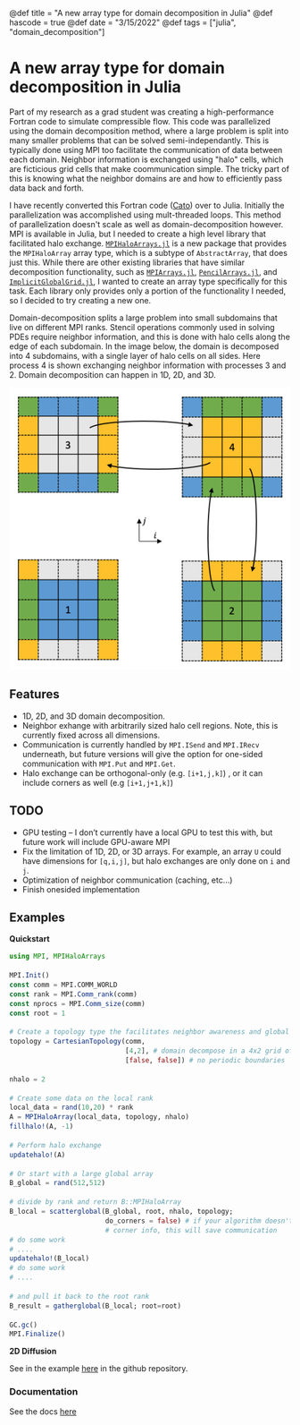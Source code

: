 @def title = "A new array type for domain decomposition in Julia"
@def hascode = true
@def date = "3/15/2022"
@def tags = ["julia", "domain_decomposition"]

# A new array type for domain decomposition in Julia

Part of my research as a grad student was creating a high-performance Fortran code to simulate compressible flow. This code was parallelized using the domain decomposition method, where a large problem is split into many smaller problems that can be solved semi-independantly. This is typically done using MPI too facilitate the communication of data between each domain. Neighbor information is exchanged using "halo" cells, which are ficticious grid cells that make coommunication simple. The tricky part of this is knowing what the neighbor domains are and how to efficiently pass data back and forth.

I have recently converted this Fortran code ([Cato](https://github.com/smillerc/cato)) over to Julia. Initially the parallelization was accomplished using mult-threaded loops. This method of parallelization doesn't scale as well as domain-decomposition however. MPI is available in Julia, but I needed to create a high level library that facilitated halo exchange. [`MPIHaloArrays.jl`](https://github.com/smillerc/MPIHaloArrays.jl) is a new package that provides the `MPIHaloArray` array type, which is a subtype of `AbstractArray`, that does just this. While there are other existing libraries that have similar decomposition functionality, such as [`MPIArrays.jl`](https://github.com/barche/MPIArrays.jl), [`PencilArrays.jl`](https://github.com/jipolanco/PencilArrays.jl), and [`ImplicitGlobalGrid.jl`](https://github.com/eth-cscs/ImplicitGlobalGrid.jl), I wanted to create an array type specifically for this task. Each library only provides only a portion of the functionality I needed, so I decided to try creating a new one. 

Domain-decomposition splits a large problem into small subdomains that live on different MPI ranks. Stencil operations commonly used in solving PDEs require neighbor information, and this is done with halo cells along the edge of each subdomain. In the image below, the domain is decomposed into 4 subdomains, with a single layer of halo cells on all sides. Here process 4 is shown exchanging neighbor information with processes 3 and 2. Domain decomposition can happen in 1D, 2D, and 3D.

![](/assets/images/halo_exchange.png)

## Features

- 1D, 2D, and 3D domain decomposition.
- Neighbor exhange with arbitrarily sized halo cell regions. Note, this is currently fixed across all dimensions. 
- Communication is currently handled by `MPI.ISend` and `MPI.IRecv` underneath, but future versions will give the option for one-sided communication with `MPI.Put` and `MPI.Get`.
- Halo exchange can be orthogonal-only (e.g. `[i+1,j,k]`) , or it can include corners as well (e.g `[i+1,j+1,k]`)

## TODO

- GPU testing – I don’t currently have a local GPU to test this with, but future work will include GPU-aware MPI
- Fix the limitation of 1D, 2D, or 3D arrays. For example, an array `U` could have dimensions for `[q,i,j]`, but halo exchanges are only done on `i` and `j`.
- Optimization of neighbor communication (caching, etc…)
- Finish onesided implementation

## Examples

**Quickstart**

```julia
using MPI, MPIHaloArrays

MPI.Init()
const comm = MPI.COMM_WORLD
const rank = MPI.Comm_rank(comm)
const nprocs = MPI.Comm_size(comm)
const root = 1

# Create a topology type the facilitates neighbor awareness and global size
topology = CartesianTopology(comm, 
                             [4,2], # domain decompose in a 4x2 grid of ranks
                             [false, false]) # no periodic boundaries

nhalo = 2

# Create some data on the local rank
local_data = rand(10,20) * rank
A = MPIHaloArray(local_data, topology, nhalo)
fillhalo!(A, -1)

# Perform halo exchange
updatehalo!(A)

# Or start with a large global array
B_global = rand(512,512)

# divide by rank and return B::MPIHaloArray
B_local = scatterglobal(B_global, root, nhalo, topology; 
                        do_corners = false) # if your algorithm doesn't need 
                        # corner info, this will save communication
# do some work
# ....
updatehalo!(B_local)
# do some work
# ....

# and pull it back to the root rank
B_result = gatherglobal(B_local; root=root)

GC.gc()
MPI.Finalize()
```

**2D Diffusion**

See in the example [here](https://github.com/smillerc/MPIHaloArrays.jl/blob/main/docs/examples/04-diffusion2d.jl) in the github repository.

### Documentation

See the docs [here](https://smillerc.github.io/MPIHaloArrays.jl/stable/)